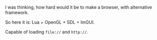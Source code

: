 I was thinking, how hard would it be to make a browser, with alternative framework.

So here it is: Lua + OpenGL + SDL + ImGUI.

Capable of loading `file://` and `http://`.
